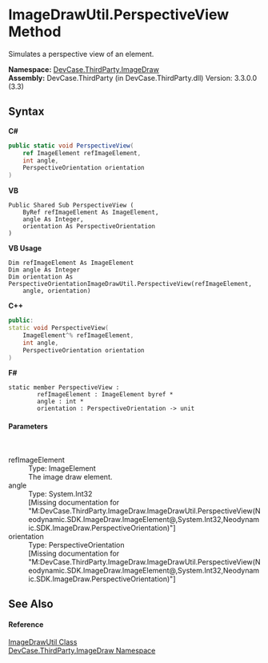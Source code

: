 # ImageDrawUtil.PerspectiveView Method 
 

Simulates a perspective view of an element.

**Namespace:**&nbsp;<a href="N_DevCase_ThirdParty_ImageDraw">DevCase.ThirdParty.ImageDraw</a><br />**Assembly:**&nbsp;DevCase.ThirdParty (in DevCase.ThirdParty.dll) Version: 3.3.0.0 (3.3)

## Syntax

**C#**<br />
``` C#
public static void PerspectiveView(
	ref ImageElement refImageElement,
	int angle,
	PerspectiveOrientation orientation
)
```

**VB**<br />
``` VB
Public Shared Sub PerspectiveView ( 
	ByRef refImageElement As ImageElement,
	angle As Integer,
	orientation As PerspectiveOrientation
)
```

**VB Usage**<br />
``` VB Usage
Dim refImageElement As ImageElement
Dim angle As Integer
Dim orientation As PerspectiveOrientationImageDrawUtil.PerspectiveView(refImageElement, 
	angle, orientation)
```

**C++**<br />
``` C++
public:
static void PerspectiveView(
	ImageElement^% refImageElement, 
	int angle, 
	PerspectiveOrientation orientation
)
```

**F#**<br />
``` F#
static member PerspectiveView : 
        refImageElement : ImageElement byref * 
        angle : int * 
        orientation : PerspectiveOrientation -> unit 

```


#### Parameters
&nbsp;<dl><dt>refImageElement</dt><dd>Type: ImageElement<br />The image draw element.</dd><dt>angle</dt><dd>Type: System.Int32<br />\[Missing <param name="angle"/> documentation for "M:DevCase.ThirdParty.ImageDraw.ImageDrawUtil.PerspectiveView(Neodynamic.SDK.ImageDraw.ImageElement@,System.Int32,Neodynamic.SDK.ImageDraw.PerspectiveOrientation)"\]</dd><dt>orientation</dt><dd>Type: PerspectiveOrientation<br />\[Missing <param name="orientation"/> documentation for "M:DevCase.ThirdParty.ImageDraw.ImageDrawUtil.PerspectiveView(Neodynamic.SDK.ImageDraw.ImageElement@,System.Int32,Neodynamic.SDK.ImageDraw.PerspectiveOrientation)"\]</dd></dl>

## See Also


#### Reference
<a href="T_DevCase_ThirdParty_ImageDraw_ImageDrawUtil">ImageDrawUtil Class</a><br /><a href="N_DevCase_ThirdParty_ImageDraw">DevCase.ThirdParty.ImageDraw Namespace</a><br />